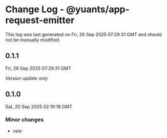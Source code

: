 # Change Log - @yuants/app-request-emitter

This log was last generated on Fri, 26 Sep 2025 07:29:31 GMT and should not be manually modified.

## 0.1.1
Fri, 26 Sep 2025 07:29:31 GMT

_Version update only_

## 0.1.0
Sat, 20 Sep 2025 02:19:18 GMT

### Minor changes

- new

